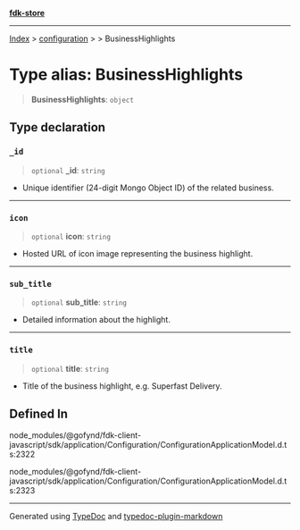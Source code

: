[**fdk-store**](../../../README.md)
***

[Index](../../../API.md) > [configuration](../../README.md) > [<internal>](../README.md) > BusinessHighlights

# Type alias: BusinessHighlights

> **BusinessHighlights**: `object`

## Type declaration

### `_id`

> `optional` **\_id**: `string`

- Unique identifier (24-digit Mongo Object ID) of
the related business.

***

### `icon`

> `optional` **icon**: `string`

- Hosted URL of icon image representing the
business highlight.

***

### `sub_title`

> `optional` **sub\_title**: `string`

- Detailed information about the highlight.

***

### `title`

> `optional` **title**: `string`

- Title of the business highlight, e.g. Superfast Delivery.

## Defined In

node\_modules/@gofynd/fdk-client-javascript/sdk/application/Configuration/ConfigurationApplicationModel.d.ts:2322

node\_modules/@gofynd/fdk-client-javascript/sdk/application/Configuration/ConfigurationApplicationModel.d.ts:2323

***
Generated using [TypeDoc](https://typedoc.org/) and [typedoc-plugin-markdown](https://www.npmjs.com/package/typedoc-plugin-markdown)
